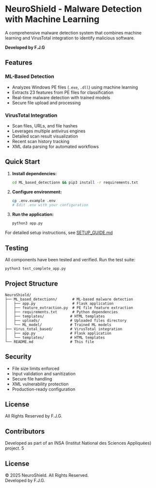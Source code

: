 # NeuroShield - Malware Detection with Machine Learning

A comprehensive malware detection system that combines machine learning and VirusTotal integration to identify malicious software.

**Developed by F.J.G**

## Features

### ML-Based Detection
- Analyzes Windows PE files (`.exe`, `.dll`) using machine learning
- Extracts 23 features from PE files for classification
- Real-time malware detection with trained models
- Secure file upload and processing

### VirusTotal Integration
- Scan files, URLs, and file hashes
- Leverages multiple antivirus engines
- Detailed scan result visualization
- Recent scan history tracking
- XML data parsing for automated workflows

## Quick Start

1. **Install dependencies:**
   ```bash
   cd ML_based_detectionn && pip3 install -r requirements.txt
   ```

2. **Configure environment:**
   ```bash
   cp .env.example .env
   # Edit .env with your configuration
   ```

3. **Run the application:**
   ```bash
   python3 app.py
   ```

For detailed setup instructions, see [SETUP_GUIDE.md](SETUP_GUIDE.md)

## Testing

All components have been tested and verified. Run the test suite:
```bash
python3 test_complete_app.py
```

## Project Structure

```
NeuroShield/
├── ML_based_detectionn/       # ML-based malware detection
│   ├── app.py                 # Flask application
│   ├── feature_extraction.py  # PE file feature extraction
│   ├── requirements.txt       # Python dependencies
│   ├── templates/            # HTML templates
│   ├── uploads/              # Uploaded files directory
│   └── ML_model/             # Trained ML models
├── Virus_total_based/        # VirusTotal integration
│   ├── app.py                # Flask application
│   └── templates/            # HTML templates
└── README.md                 # This file
```

## Security

- File size limits enforced
- Input validation and sanitization
- Secure file handling
- XML vulnerability protection
- Production-ready configuration

## License

All Rights Reserved by F.J.G.

## Contributors

Developed as part of an INSA (Institut National des Sciences Appliquées) project.
5

## License

© 2025 NeuroShield. All Rights Reserved.  
Developed by F.J.G.
